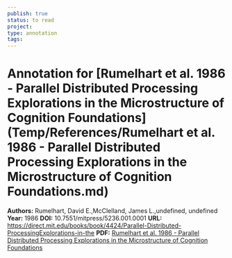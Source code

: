 ```yaml
---
publish: true
status: to read
project:
type: annotation
tags:
---
```

# Annotation for [Rumelhart et al. 1986 - Parallel Distributed Processing Explorations in the Microstructure of Cognition Foundations](Temp/References/Rumelhart et al. 1986 - Parallel Distributed Processing Explorations in the Microstructure of Cognition Foundations.md)

**Authors:** Rumelhart, David E.,McClelland, James L.,undefined, undefined
**Year:** 1986
**DOI:** 10.7551/mitpress/5236.001.0001
**URL:** https://direct.mit.edu/books/book/4424/Parallel-Distributed-ProcessingExplorations-in-the
**PDF:** [Rumelhart et al. 1986 - Parallel Distributed Processing Explorations in the Microstructure of Cognition Foundations](Papers/PDFs/Rumelhart%20et%20al.%201986%20-%20Parallel%20Distributed%20Processing%20Explorations%20in%20the%20Microstructure%20of%20Cognition%20Foundations.pdf)
